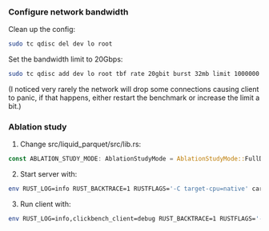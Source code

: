 ### Configure network bandwidth

Clean up the config:
```bash
sudo tc qdisc del dev lo root
```

Set the bandwidth limit to 20Gbps:
```bash
sudo tc qdisc add dev lo root tbf rate 20gbit burst 32mb limit 1000000
```

(I noticed very rarely the network will drop some connections causing client to panic, if that happens, either restart the benchmark or increase the limit a bit.)

### Ablation study

1. Change src/liquid_parquet/src/lib.rs:
```rust
const ABLATION_STUDY_MODE: AblationStudyMode = AblationStudyMode::FullDecoding;
```

2. Start server with:
```bash
env RUST_LOG=info RUST_BACKTRACE=1 RUSTFLAGS='-C target-cpu=native' cargo run --release --bin bench_server -- --address 127.0.0.1:5001 --abort-on-panic
```

3. Run client with:
```bash
env RUST_LOG=info,clickbench_client=debug RUST_BACKTRACE=1 RUSTFLAGS='-C target-cpu=native' cargo run --release --bin clickbench_client -- --query-path benchmark/query_select.sql --file benchmark/data/hits.parquet --bench-mode liquid-eager-transcode --server http://127.0.0.1:5001 --iteration 5 --output benchmark/data/liquid_eager_transcode.json --reset-cache
```

